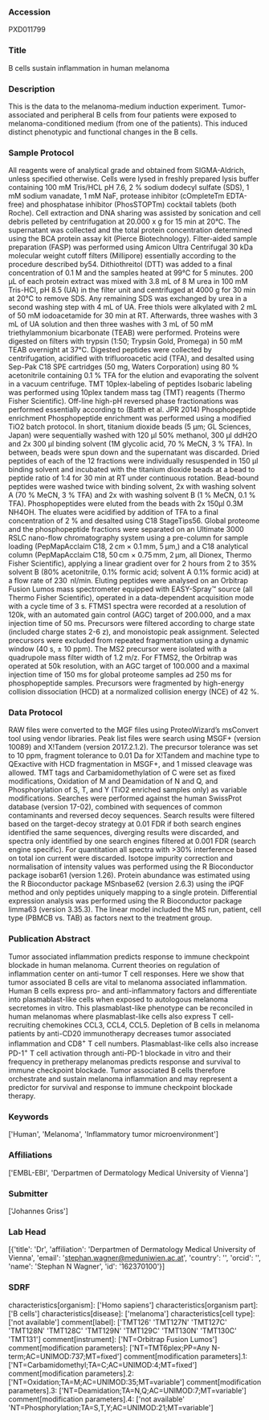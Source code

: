 ### Accession
PXD011799

### Title
B cells sustain inflammation in human melanoma

### Description
This is the data to the melanoma-medium induction experiment. Tumor-associated and peripheral B cells from four patients were exposed to melanoma-conditioned medium (from one of the patients). This induced distinct phenotypic and functional changes in the B cells.

### Sample Protocol
All reagents were of analytical grade and obtained from SIGMA-Aldrich, unless specified otherwise. Cells were lysed in freshly prepared lysis buffer containing 100 mM Tris/HCL pH 7.6, 2 % sodium dodecyl sulfate (SDS), 1 mM sodium vanadate, 1 mM NaF, protease inhibitor (cOmpleteTm EDTA-free) and phosphatase inhibitor (PhosSTOPTm) cocktail tablets (both Roche). Cell extraction and DNA sharing was assisted by sonication and cell debris pelleted by centrifugation at 20.000 x g for 15 min at 20°C. The supernatant was collected and the total protein concentration determined using the BCA protein assay kit (Pierce Biotechnology). Filter-aided sample preparation (FASP) was performed using Amicon Ultra Centrifugal 30 kDa molecular weight cutoff filters (Millipore) essentially according to the procedure described by54. Dithiothreitol (DTT) was added to a final concentration of 0.1 M and the samples heated at 99°C for 5 minutes. 200 µL of each protein extract was mixed with 3.8 mL of 8 M urea in 100 mM Tris-HCl, pH 8.5 (UA) in the filter unit and centrifuged at 4000 g for 30 min at 20°C to remove SDS. Any remaining SDS was exchanged by urea in a second washing step with 4 mL of UA. Free thiols were alkylated with 2 mL of 50 mM iodoacetamide for 30 min at RT. Afterwards, three washes with 3 mL of UA solution and then three washes with 3 mL of 50 mM triethylammonium bicarbonate (TEAB) were performed. Proteins were digested on filters with trypsin (1:50; Trypsin Gold, Promega) in 50 mM TEAB overnight at 37°C. Digested peptides were collected by centrifugation, acidified with trifluoroacetic acid (TFA), and desalted using Sep-Pak C18 SPE cartridges (50 mg, Waters Corporation) using 80 % acetonitrile containing 0.1 % TFA for the elution and evaporating the solvent in a vacuum centrifuge. TMT 10plex-labeling of peptides Isobaric labeling was performed using 10plex tandem mass tag (TMT) reagents (Thermo Fisher Scientific). Off-line high-pH reversed phase fractionations was performed essentially according to (Batth et al. JPR 2014) Phosphopeptide enrichment Phosphopeptide enrichment was performed using a modified TiO2 batch protocol. In short, titanium dioxide beads (5 µm; GL Sciences, Japan) were sequentially washed with 120 µl 50% methanol, 300 µl ddH2O and 2x 300 µl binding solvent (1M glycolic acid, 70 % MeCN, 3 % TFA). In between, beads were spun down and the supernatant was discarded. Dried peptides of each of the 12 fractions were individually resuspended in 150 µl binding solvent and incubated with the titanium dioxide beads at a bead to peptide ratio of 1:4 for 30 min at RT under continuous rotation. Bead-bound peptides were washed twice with binding solvent, 2x with washing solvent A (70 % MeCN, 3 % TFA) and 2x with washing solvent B (1 % MeCN, 0.1 % TFA). Phosphopeptides were eluted from the beads with 2x 150µl 0.3M NH4OH. The eluates were acidified by addition of TFA to a final concentration of 2 % and desalted using C18 StageTips56. Global proteome and the phosphopeptide fractions were separated on an Ultimate 3000 RSLC nano-flow chromatography system using a pre-column for sample loading (PepMapAcclaim C18, 2 cm × 0.1 mm, 5 μm,) and a C18 analytical column (PepMapAcclaim C18, 50 cm × 0.75 mm, 2 μm, all Dionex, Thermo Fisher Scientific), applying a linear gradient over for 2 hours from 2 to 35% solvent B (80% acetonitrile, 0.1% formic acid; solvent A 0.1% formic acid) at a flow rate of 230  nl/min. Eluting peptides were analysed on an Orbitrap Fusion Lumos mass spectrometer equipped with EASY-Spray™ source (all Thermo Fisher Scientific), operated in a data-dependent acquisition mode with a cycle time of 3 s. FTMS1 spectra were recorded at a resolution of 120k, with an automated gain control (AGC) target of 200.000, and a max injection time of 50 ms. Precursors were filtered according to charge state (included charge states 2-6 z), and monoistopic peak assignment. Selected precursors were excluded from repeated fragmentation using a dynamic window (40 s, ± 10 ppm). The MS2 precursor were isolated with a quadrupole mass filter width of 1.2 m/z. For FTMS2, the Orbitrap was operated at 50k resolution, with an AGC target of 100.000 and a maximal injection time of 150 ms for global proteome samples ad 250 ms for phosphopeptide samples. Precursors were fragmented by high-energy collision dissociation (HCD) at a normalized collision energy (NCE) of 42 %.

### Data Protocol
RAW files were converted to the MGF files using ProteoWizard’s msConvert tool using vendor libraries. Peak list files were search using MSGF+ (version 10089) and X!Tandem (version 2017.2.1.2). The precursor tolerance was set to 10 ppm, fragment tolerance to 0.01 Da for X!Tandem and machine type to QExactive with HCD fragmentation in MSGF+, and 1 missed cleavage was allowed. TMT tags and Carbamidomethylation of C were set as fixed modifications, Oxidation of M and Deamidation of N and Q, and Phosphorylation of S, T, and Y (TiO2 enriched samples only) as variable modifications. Searches were performed against the human SwissProt database (version 17-02), combined with sequences of common contaminants and reversed decoy sequences. Search results were filtered based on the target-decoy strategy at 0.01 FDR if both search engines identified the same sequences, diverging results were discarded, and spectra only identified by one search engines filtered at 0.001 FDR (search engine specific). For quantitation all spectra with >30% interference based on total ion current were discarded. Isotope impurity correction and normalisation of intensity values was performed using the R Bioconductor package isobar61 (version 1.26). Protein abundance was estimated using the R Bioconductor package MSnbase62 (version 2.6.3) using the iPQF method and only peptides uniquely mapping to a single protein. Differential expression analysis was performed using the R Bioconductor package limma63 (version 3.35.3). The linear model included the MS run, patient, cell type (PBMCB vs. TAB) as factors next to the treatment group.

### Publication Abstract
Tumor associated inflammation predicts response to immune checkpoint blockade in human melanoma. Current theories on regulation of inflammation center on anti-tumor T cell responses. Here we show that tumor associated B cells are vital to melanoma associated inflammation. Human B cells express pro- and anti-inflammatory factors and differentiate into plasmablast-like cells when exposed to autologous melanoma secretomes in vitro. This plasmablast-like phenotype can be reconciled in human melanomas where plasmablast-like cells also express T cell-recruiting chemokines CCL3, CCL4, CCL5. Depletion of B cells in melanoma patients by anti-CD20 immunotherapy decreases tumor associated inflammation and CD8<sup>+</sup> T cell numbers. Plasmablast-like cells also increase PD-1<sup>+</sup> T cell activation through anti-PD-1 blockade in vitro and their frequency in pretherapy melanomas predicts response and survival to immune checkpoint blockade. Tumor associated B cells therefore orchestrate and sustain melanoma inflammation and may represent a predictor for survival and response to immune checkpoint blockade therapy.

### Keywords
['Human', 'Melanoma', 'Inflammatory tumor microenvironment']

### Affiliations
['EMBL-EBI', 'Derpartmen of Dermatology Medical University of Vienna']

### Submitter
['Johannes Griss']

### Lab Head
[{'title': 'Dr', 'affiliation': 'Derpartmen of Dermatology Medical University of Vienna', 'email': 'stephan.wagner@meduniwien.ac.at', 'country': '', 'orcid': '', 'name': 'Stephan N Wagner', 'id': '162370100'}]

### SDRF
characteristics[organism]: ['Homo sapiens']
characteristics[organism part]: ['B cells']
characteristics[disease]: ['melanoma']
characteristics[cell type]: ['not available']
comment[label]: ['TMT126' 'TMT127N' 'TMT127C' 'TMT128N' 'TMT128C' 'TMT129N' 'TMT129C'
 'TMT130N' 'TMT130C' 'TMT131']
comment[instrument]: ['NT=Orbitrap Fusion Lumos']
comment[modification parameters]: ['NT=TMT6plex;PP=Any N-term;AC=UNIMOD:737;MT=fixed']
comment[modification parameters].1: ['NT=Carbamidomethyl;TA=C;AC=UNIMOD:4;MT=fixed']
comment[modification parameters].2: ['NT=Oxidation;TA=M;AC=UNIMOD:35;MT=variable']
comment[modification parameters].3: ['NT=Deamidation;TA=N,Q;AC=UNIMOD:7;MT=variable']
comment[modification parameters].4: ['not available' 'NT=Phosphorylation;TA=S,T,Y;AC=UNIMOD:21;MT=variable']

